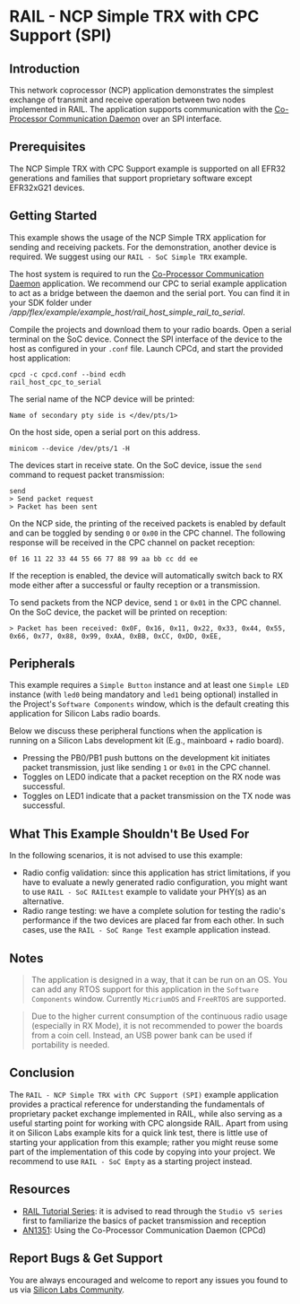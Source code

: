 # RAIL - NCP Simple TRX with CPC Support (SPI)

## Introduction

This network coprocessor (NCP) application demonstrates the simplest exchange of
transmit and receive operation between two nodes implemented in RAIL. The
application supports communication with the [Co-Processor Communication
Daemon](https://github.com/SiliconLabs/cpc-daemon) over an SPI interface.

## Prerequisites

The NCP Simple TRX with CPC Support example is supported on all EFR32
generations and families that support proprietary software except EFR32xG21
devices.

## Getting Started

This example shows the usage of the NCP Simple TRX application for sending and
receiving packets. For the demonstration, another device is required. We suggest
using our `RAIL - SoC Simple TRX` example.

The host system is required to run the [Co-Processor Communication
Daemon](https://github.com/SiliconLabs/cpc-daemon) application. We recommend our
CPC to serial example application to act as a bridge between the daemon and the
serial port. You can find it in your SDK folder under
*/app/flex/example/example_host/rail_host_simple_rail_to_serial*.

Compile the projects and download them to your radio boards. Open a serial
terminal on the SoC device. Connect the SPI interface of the device to the host
as configured in your `.conf` file. Launch CPCd, and start the provided host
application:

```
cpcd -c cpcd.conf --bind ecdh
rail_host_cpc_to_serial
```

The serial name of the NCP device will be printed:

```
Name of secondary pty side is </dev/pts/1>
```

On the host side, open a serial port on this address.

```
minicom --device /dev/pts/1 -H
```

The devices start in receive state. On the SoC device, issue the `send` command
to request packet transmission:

```
send
> Send packet request
> Packet has been sent
```

On the NCP side, the printing of the received packets is enabled by default and
can be toggled by sending `0` or `0x00` in the CPC channel. The following
response will be received in the CPC channel on packet reception:

```
0f 16 11 22 33 44 55 66 77 88 99 aa bb cc dd ee
```

If the reception is enabled, the device will automatically switch back to RX mode
either after a successful or faulty reception or a transmission.

To send packets from the NCP device, send `1` or `0x01` in the CPC channel. On
the SoC device, the packet will be printed on reception:

```
> Packet has been received: 0x0F, 0x16, 0x11, 0x22, 0x33, 0x44, 0x55, 0x66, 0x77, 0x88, 0x99, 0xAA, 0xBB, 0xCC, 0xDD, 0xEE, 
```

## Peripherals

This example requires a `Simple Button` instance and at least one `Simple LED`
instance (with `led0` being mandatory and `led1` being optional) installed in
the Project's `Software Components` window, which is the default creating this
application for Silicon Labs radio boards.

Below we discuss these peripheral functions when the application is running on a
Silicon Labs development kit (E.g., mainboard + radio board).

- Pressing the PB0/PB1 push buttons on the development kit initiates packet
  transmission, just like sending `1` or `0x01` in the CPC channel.
- Toggles on LED0 indicate that a packet reception on the RX node was
  successful.
- Toggles on LED1 indicate that a packet transmission on the TX node was
  successful.

## What This Example Shouldn't Be Used For

In the following scenarios, it is not advised to use this example:

- Radio config validation: since this application has strict limitations, if you
  have to evaluate a newly generated radio configuration, you might want to use
  `RAIL - SoC RAILtest` example to validate your PHY(s) as an alternative.
- Radio range testing: we have a complete solution for testing the radio's
  performance if the two devices are placed far from each other. In such cases, use
  the `RAIL - SoC Range Test` example application instead.

## Notes

> The application is designed in a way, that it can be run on an OS. You can add
> any RTOS support for this application in the `Software Components` window.
> Currently `MicriumOS` and `FreeRTOS` are supported.

> Due to the higher current consumption of the continuous radio usage
> (especially in RX Mode), it is not recommended to power the boards from a coin
> cell. Instead, an USB power bank can be used if portability is needed.

## Conclusion

The `RAIL - NCP Simple TRX with CPC Support (SPI)` example application provides
a practical reference for understanding the fundamentals of proprietary packet
exchange implemented in RAIL, while also serving as a useful starting point for
working with CPC alongside RAIL. Apart from using it on Silicon Labs example
kits for a quick link test, there is little use of starting your application
from this example; rather you might reuse some part of the implementation of
this code by copying into your project. We recommend to use `RAIL - SoC Empty`
as a starting project instead.

## Resources

- [RAIL Tutorial
  Series](https://community.silabs.com/s/article/rail-tutorial-series?language=en_US):
  it is advised to read through the `Studio v5 series` first to familiarize the
  basics of packet transmission and reception
- [AN1351]((https://www.silabs.com/documents/public/application-notes/an1351-using-co-processor-communication_daemon.pdf)):
Using the Co-Processor Communication Daemon (CPCd)

## Report Bugs & Get Support

You are always encouraged and welcome to report any issues you found to us via
[Silicon Labs
Community](https://community.silabs.com/s/topic/0TO1M000000qHaKWAU/proprietary?language=en_US).
